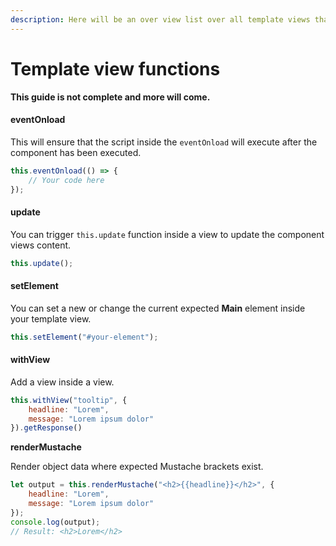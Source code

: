 ```yaml
---
description: Here will be an over view list over all template views that you can use.
---
```


# Template view functions

**This guide is not complete and more will come.**

#### eventOnload

This will ensure that the script inside the `eventOnload` will execute after the component has been executed.

```javascript
this.eventOnload(() => {
    // Your code here
});
```

#### update

You can trigger `this.update` function inside a view to update the component views content.&#x20;

```javascript
this.update();
```

#### setElement

You can set a new or change the current expected **Main** element inside your template view.

```javascript
this.setElement("#your-element");
```

#### withView

Add a view inside a view.

```javascript
this.withView("tooltip", {
    headline: "Lorem",
    message: "Lorem ipsum dolor"
}).getResponse()
```

**renderMustache**

Render object data where expected Mustache brackets exist.

```javascript
let output = this.renderMustache("<h2>{{headline}}</h2>", {
    headline: "Lorem",
    message: "Lorem ipsum dolor"
});
console.log(output);
// Result: <h2>Lorem</h2>
```
